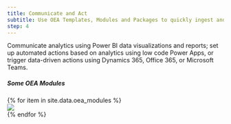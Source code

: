 ```yaml
---
title: Communicate and Act
subtitle: Use OEA Templates, Modules and Packages to quickly ingest and explore data and develop models that solve common education challenges like predicting at risk or vulnerable students
step: 4
---
```

Communicate analytics using Power BI data visualizations and reports; set up automated actions based on analytics using low code Power Apps, or trigger data-driven actions using Dynamics 365, Office 365, or Microsoft Teams. 

<div class="container-wrapper py-5 d-none">
   <div class="row justify-content-center text-center">
        <div class="col-sm-6 col-md-5 col-lg-6 col-xl-6 col-10">
            <h5>Some OEA Modules</h5>
        </div>
   </div>
   <div class="row justify-content-center my-4">
        {% for item in site.data.oea_modules %}
          <div class="col-md-3 text-center mt-5">
            <img src="{{ site.baseurl }}/assets/imgs/{{item.url}}" class="img-fluid {{item.style}}" />
          </div>
        {% endfor %}
   </div>
</div>

